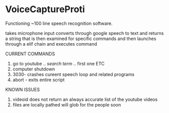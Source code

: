# VoiceCaptureProti

Functioning ~100 line speech recognition software.

takes microphone input converts through google speech to text and returns a string that is then examined for specific commands and then launches through a elif chain
and executes command

CURRENT COMMANDS

1. go to youtube .. *search term* .. first one ETC
2. computer shutdown
3. 3030- crashes cureent speech loop and related programs
4. abort - exits entire script

KNOWN ISSUES
1. videoid does not return an always accurate list of the youtube videos
2. files are locally pathed will glob for the people soon
